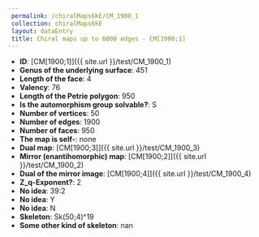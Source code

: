 ```yaml
--- 
 permalink: /chiralMaps6kE/CM_1900_1 
 collection: chiralMaps6kE
 layout: dataEntry
 title: Chiral maps up to 6000 edges - CM[1900;1]
---
```


- **ID**: [CM[1900;1]]({{ site.url }}/test/CM_1900_1)
- **Genus of the underlying surface**: 451
- **Length of the face**: 4
- **Valency**: 76
- **Length of the Petrie polygon**: 950
- **Is the automorphism group solvable?**: S
- **Number of vertices**: 50
- **Number of edges**: 1900
- **Number of faces**: 950
- **The map is self-**: none
- **Dual map**: [CM[1900;3]]({{ site.url }}/test/CM_1900_3)
- **Mirror (enantihomorphic) map**: [CM[1900;2]]({{ site.url }}/test/CM_1900_2)
- **Dual of the mirror image**: [CM[1900;4]]({{ site.url }}/test/CM_1900_4)
- **Z_q-Exponent?**: 2
- **No idea**:  39:2
- **No idea**: Y
- **No idea**: N
- **Skeleton**: Sk(50;4)^19
- **Some other kind of skeleton**: nan
